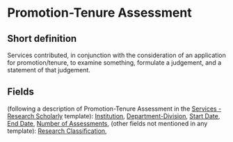 # Promotion-Tenure Assessment
## Short definition
Services contributed, in conjunction with the consideration of an application for promotion/tenure, to examine something, formulate a judgement, and a statement of that judgement.
## Fields
(following a description of Promotion-Tenure Assessment in the [Services - Research Scholarly](../Templates/Services%20-%20Research%20Scholarly.md) template):
[Institution](../Object-Fields/Promotion-Tenure%20Assessment/Institution.md),
[Department-Division](../Object-Fields/Promotion-Tenure%20Assessment/Department-Division.md),
[Start Date](../Object-Fields/Promotion-Tenure%20Assessment/Start%20Date.md),
[End Date](../Object-Fields/Promotion-Tenure%20Assessment/End%20Date.md),
[Number of Assessments](../Object-Fields/Promotion-Tenure%20Assessment/Number%20of%20Assessments.md),
(other fields not mentioned in any template):
[Research Classification](../Object-Fields/Promotion-Tenure%20Assessment/Research%20Classification.md),
